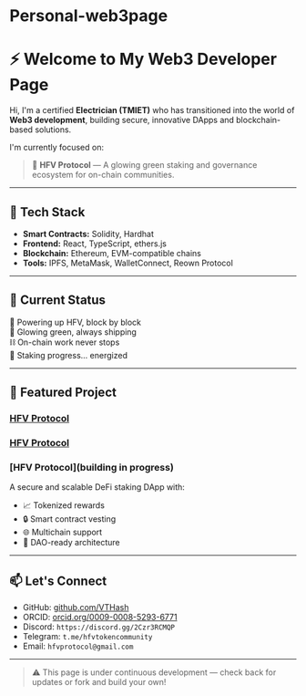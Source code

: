 # Personal-web3page
# ⚡ Welcome to My Web3 Developer Page

Hi, I'm a certified **Electrician (TMIET)** who has transitioned into the world of **Web3 development**, building secure, innovative DApps and blockchain-based solutions.

I'm currently focused on:

> 💚 **HFV Protocol** — A glowing green staking and governance ecosystem for on-chain communities.

---

## 🔧 Tech Stack

- **Smart Contracts:** Solidity, Hardhat  
- **Frontend:** React, TypeScript, ethers.js  
- **Blockchain:** Ethereum, EVM-compatible chains  
- **Tools:** IPFS, MetaMask, WalletConnect, Reown Protocol

---

## 🚀 Current Status

💚 Powering up HFV, block by block  
🌌 Glowing green, always shipping  
⛓️ On-chain work never stops  
🔋 Staking progress... energized

---

## 📂 Featured Project

### [HFV Protocol](https://hfvseedsale.org/)

### [HFV Protocol](https://hfvprotocol.org/)

### [HFV Protocol](building in progress)

A secure and scalable DeFi staking DApp with:

- 📈 Tokenized rewards  
- 🔒 Smart contract vesting  
- 🌐 Multichain support  
- 🧠 DAO-ready architecture

---

## 📫 Let's Connect

- GitHub: [github.com/VTHash](https://github.com/VTHash)  
- ORCID: [orcid.org/0009-0008-5293-6771](https://orcid.org/0009-0008-5293-6771)  
- Discord: `https://discord.gg/2Czr3RCMQP`  
- Telegram: `t.me/hfvtokencommunity` 
- Email: `hfvprotocol@gmail.com`
---

> ⚠️ This page is under continuous development — check back for updates or fork and build your own!